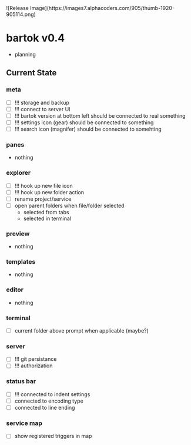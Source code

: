 <!-- no-select -->
<h1 style="display:none"></h1>
![Release Image](https://images7.alphacoders.com/905/thumb-1920-905114.png)

# bartok v0.4
  - planning

## Current State

### meta
  - [ ] !!! storage and backup
  - [ ] !!! connect to server UI
  - [ ] !!! bartok version at bottom left should be connected to real something
  - [ ] !!! settings icon (gear) should be connected to something
  - [ ] !!! search icon (magnifer) should be connected to somehting

### panes
  - nothing

### explorer
  - [ ] !!! hook up new file icon
  - [ ] !!! hook up new folder action
  - [ ] rename project/service
  - [ ] open parent folders when file/folder selected
    - selected from tabs
    - selected in terminal

### preview
  - nothing

### templates
  - nothing

### editor
  - nothing

### terminal
  - [ ] current folder above prompt when applicable (maybe?)

### server
  - [ ] !!! git persistance
  - [ ] !!! authorization

### status bar
  - [ ] !!! connected to indent settings
  - [ ] connected to encoding type
  - [ ] connected to line ending

### service map
  - [ ] show registered triggers in map


